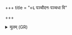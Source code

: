 +++
title = "०६ पञ्चौदनः पञ्चधा वि"

+++
<details><summary>मूलम् (GR)</summary>

पञ्चौदनः पञ्चधा वि क्रमस्व-  
-आक्रंस्यमानः पञ्च ज्योतीꣳषि ।  
ईजानानां सुकृतां प्रेहि मध्यं  
ज्योतिष्मन्तम् अभि लोकं जयास्मै ॥
</details>